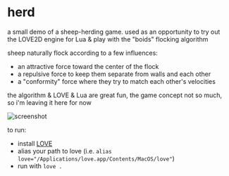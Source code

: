 # herd

a small demo of a sheep-herding game. used as an opportunity to try out the LOVE2D engine for Lua & play with the "boids" flocking algorithm

sheep naturally flock according to a few influences:
- an attractive force toward the center of the flock
- a repulsive force to keep them separate from walls and each other
- a "conformity" force where they try to match each other's velocities

the algorithm & LOVE & Lua are great fun, the game concept not so much, so i'm leaving it here for now

![screenshot](https://github.com/DominicHolmes/herd/assets/12633255/0b664398-c34f-4435-b900-6cfdec81b0a4)

to run:
- install [LOVE](https://love2d.org)
- alias your path to love (i.e. `alias love="/Applications/love.app/Contents/MacOS/love"`)
- run with `love .`
